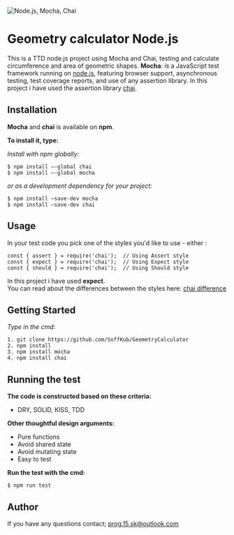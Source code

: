 ![Node.js, Mocha, Chai ](https://buddy.works/data/blog/_thumbnails/mocha-chai-cover.png)
# Geometry calculator Node.js

This is a TTD node.js project using Mocha and Chai, testing and calculate circumference and area of geometric shapes.
**Mocha**: is a JavaScript test framework running on [node.js](https://nodejs.org/en/), featuring browser support, asynchronous testing, test coverage reports, and use of any assertion library.
In this project i have used the assertion library [chai](http://chaijs.com/).

## Installation

**Mocha** and **chai** is available on **npm**.  

**To install it, type:**  

*Install with npm globally:* 

```
$ npm install –-global chai  
$ npm install –-global mocha  

```

*or as a development dependency for your project:*  

```
$ npm install –save-dev mocha  
$ npm install –save-dev chai  

```

## Usage  

In your test code you pick one of the styles you'd like to use - either :  

```
const { assert } = require('chai');  // Using Assert style  
const { expect } = require('chai');  // Using Expect style  
const { should } = require('chai');  // Using Should style 

```

In this project i have used **expect**.  
You can read about the differences between the styles here: [chai difference](http://chaijs.com/guide/styles/#differences)

## Getting Started  
*Type in the cmd:*

```  
1. git clone https://github.com/SoffKub/GeometryCalculator
2. npm install 
3. npm install mocha
4. npm install chai 

```

## Running the test
**The code is constructed based on these criteria:**  
- DRY, SOLID, KISS, TDD

**Other thoughtful design arguments:**
- Pure functions
- Avoid shared state
- Avoid mutating state
- Easy to test

**Run the test with the cmd:**  

```
$ npm run test  

```

## Author
If you have any questions contact; prog.15.sk@outlook.com




